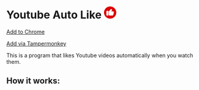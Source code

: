 
# Youtube Auto Like ![Logo](chrome-extension/youtube-autolike/logo.png)

[Add to Chrome](https://github.com/ocapraro/youtube-auto-like/tree/main/chrome-extension#use-as-a-chrome-extension)

[Add via Tampermonkey](https://github.com/ocapraro/youtube-auto-like/tree/main/tampermonkey#use-via-tampermonkey)

This is a program that likes Youtube videos automatically when you watch them.



## How it works:
